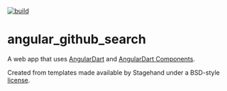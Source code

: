 [![build](https://github.com/felangel/bloc/actions/workflows/main.yaml/badge.svg)](https://github.com/felangel/bloc/actions)

# angular_github_search

A web app that uses [AngularDart](https://angulardart.dev/) and
[AngularDart Components](https://angulardart.dev/components).

Created from templates made available by Stagehand under a BSD-style
[license](https://github.com/dart-lang/stagehand/blob/master/LICENSE).
